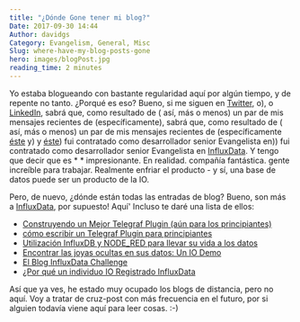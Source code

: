 ```yaml
---
title: "¿Dónde Gone tener mi blog?"
Date: 2017-09-30 14:44
Author: davidgs
Category: Evangelism, General, Misc
Slug: where-have-my-blog-posts-gone
hero: images/blogPost.jpg
reading_time: 2 minutes
---
```


Yo estaba blogueando con bastante regularidad aquí por algún tiempo, y de repente no tanto. ¿Porqué es eso? Bueno, si me siguen en [Twitter](https://twitter.com/davidgsIoT), o), o [LinkedIn](https://linkedin.com/in/davidgsimmons), sabrá que, como resultado de ( así, más o menos) un par de mis mensajes recientes de (específicamente), sabrá que, como resultado de ( así, más o menos) un par de mis mensajes recientes de (específicamente [éste](/posts/category/iot/iot-hardware/running-influxdb-on-an-artik-520/) y) y [éste](/posts/category/iot/iot-hardware/influxdb-on-artik-520-redux/)) fui contratado como desarrollador senior Evangelista en)) fui contratado como desarrollador senior Evangelista en [InfluxData](https://influxdata.com). Y tengo que decir que es * * impresionante. En realidad. compañía fantástica. gente increíble para trabajar. Realmente enfriar el producto - y sí, una base de datos puede ser un producto de la IO.

Pero, de nuevo, ¿dónde están todas las entradas de blog? Bueno, son más a [InfluxData](https://influxdata.com/blog), por supuesto! Aquí' Incluso te daré una lista de ellos:

- [Construyendo un Mejor Telegraf Plugin (aún para los principiantes)](https://www.influxdata.com/blog/building-better-telegraf-plugin/)
- [cómo escribir un Telegraf Plugin para principiantes](https://www.influxdata.com/blog/how-to-write-telegraf-plugin-beginners/)
- [Utilización InfluxDB y NODE_RED para llevar su vida a los datos](https://www.influxdata.com/blog/bring-your-data-to-life/)
- [Encontrar las joyas ocultas en sus datos: Un IO Demo](https://www.influxdata.com/blog/building-iot-time-series-demo/)
- [El Blog InfluxData Challenge](https://www.influxdata.com/blog/influxdata-blog-challenge/)
- [¿Por qué un individuo IO Registrado InfluxData](https://www.influxdata.com/blog/iot-guy-joined-influxdata/)

Así que ya ves, he estado muy ocupado los blogs de distancia, pero no aquí. Voy a tratar de cruz-post con más frecuencia en el futuro, por si alguien todavía viene aquí para leer cosas. :-)

